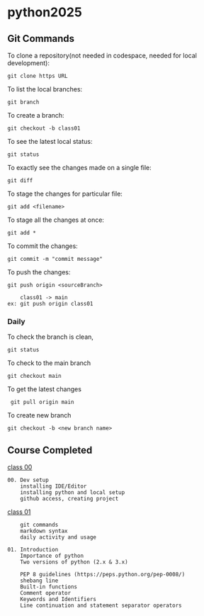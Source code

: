 # python2025

## Git Commands

To clone a repository(not needed in codespace, needed for local development):

    git clone https URL

To list the local branches:

    git branch

To create a branch:

    git checkout -b class01

To see the latest local status:

    git status

To exactly see the changes made on a single file:

    git diff

To stage the changes for particular file:

    git add <filename>

To stage all the changes at once:

    git add *
     
To commit the changes:

    git commit -m "commit message"

To push the changes:

    git push origin <sourceBranch>

        class01 -> main
    ex: git push origin class01

### Daily

To check the branch is clean,

    git status

To check to the main branch

    git checkout main

To get the latest changes

     git pull origin main

To create new branch

    git checkout -b <new branch name>


## Course Completed

[class 00](link)

    00. Dev setup
        installing IDE/Editor
        installing python and local setup
        github access, creating project

[class 01](link)

        git commands
        markdown syntax
        daily activity and usage
        
    01. Introduction
        Importance of python
        Two versions of python (2.x & 3.x)

        PEP 8 guidelines (https://peps.python.org/pep-0008/) 
        shebang line   
        Built-in functions
        Comment operator
        Keywords and Identifiers
        Line continuation and statement separator operators

